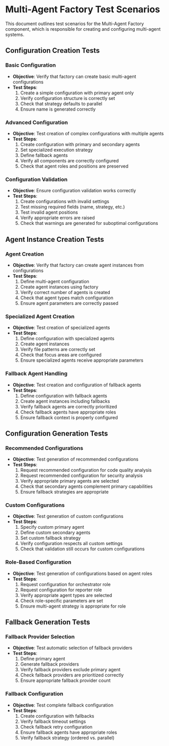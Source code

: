 # Multi-Agent Factory Test Scenarios

This document outlines test scenarios for the Multi-Agent Factory component, which is responsible for creating and configuring multi-agent systems.

## Configuration Creation Tests

### Basic Configuration
- **Objective**: Verify that factory can create basic multi-agent configurations
- **Test Steps**:
  1. Create a simple configuration with primary agent only
  2. Verify configuration structure is correctly set
  3. Check that strategy defaults to parallel
  4. Ensure name is generated correctly

### Advanced Configuration
- **Objective**: Test creation of complex configurations with multiple agents
- **Test Steps**:
  1. Create configuration with primary and secondary agents
  2. Set specialized execution strategy
  3. Define fallback agents
  4. Verify all components are correctly configured
  5. Check that agent roles and positions are preserved

### Configuration Validation
- **Objective**: Ensure configuration validation works correctly
- **Test Steps**:
  1. Create configurations with invalid settings
  2. Test missing required fields (name, strategy, etc.)
  3. Test invalid agent positions
  4. Verify appropriate errors are raised
  5. Check that warnings are generated for suboptimal configurations

## Agent Instance Creation Tests

### Agent Creation
- **Objective**: Verify that factory can create agent instances from configurations
- **Test Steps**:
  1. Define multi-agent configuration
  2. Create agent instances using factory
  3. Verify correct number of agents is created
  4. Check that agent types match configuration
  5. Ensure agent parameters are correctly passed

### Specialized Agent Creation
- **Objective**: Test creation of specialized agents
- **Test Steps**:
  1. Define configuration with specialized agents
  2. Create agent instances
  3. Verify file patterns are correctly set
  4. Check that focus areas are configured
  5. Ensure specialized agents receive appropriate parameters

### Fallback Agent Handling
- **Objective**: Test creation and configuration of fallback agents
- **Test Steps**:
  1. Define configuration with fallback agents
  2. Create agent instances including fallbacks
  3. Verify fallback agents are correctly prioritized
  4. Check fallback agents have appropriate roles
  5. Ensure fallback context is properly configured

## Configuration Generation Tests

### Recommended Configurations
- **Objective**: Test generation of recommended configurations
- **Test Steps**:
  1. Request recommended configuration for code quality analysis
  2. Request recommended configuration for security analysis
  3. Verify appropriate primary agents are selected
  4. Check that secondary agents complement primary capabilities
  5. Ensure fallback strategies are appropriate

### Custom Configurations
- **Objective**: Test generation of custom configurations
- **Test Steps**:
  1. Specify custom primary agent
  2. Define custom secondary agents
  3. Set custom fallback strategy
  4. Verify configuration respects all custom settings
  5. Check that validation still occurs for custom configurations

### Role-Based Configuration
- **Objective**: Test generation of configurations based on agent roles
- **Test Steps**:
  1. Request configuration for orchestrator role
  2. Request configuration for reporter role
  3. Verify appropriate agent types are selected
  4. Check role-specific parameters are set
  5. Ensure multi-agent strategy is appropriate for role

## Fallback Generation Tests

### Fallback Provider Selection
- **Objective**: Test automatic selection of fallback providers
- **Test Steps**:
  1. Define primary agent
  2. Generate fallback providers
  3. Verify fallback providers exclude primary agent
  4. Check fallback providers are prioritized correctly
  5. Ensure appropriate fallback provider count

### Fallback Configuration
- **Objective**: Test complete fallback configuration
- **Test Steps**:
  1. Create configuration with fallbacks
  2. Verify fallback timeout settings
  3. Check fallback retry configuration
  4. Ensure fallback agents have appropriate roles
  5. Verify fallback strategy (ordered vs. parallel)